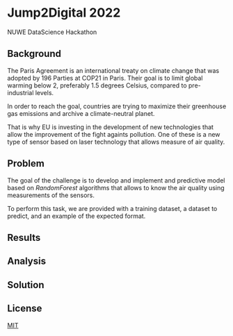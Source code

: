 # Jump2Digital 2022
NUWE DataScience Hackathon

## Background

The Paris Agreement is an international treaty on climate change that was adopted by 196 Parties at COP21 in Paris. Their goal is to limit global warming below 2, preferably 1.5 degrees Celsius, compared to pre-industrial levels.

In order to reach the goal, countries are trying to maximize their greenhouse gas emissions and archive a climate-neutral planet.

That is why EU is investing in the development of new technologies that allow the improvement of the fight againts pollution. One of these is a new type of sensor based on laser technology that allows measure of air quality.

## Problem

The goal of the challenge is to develop and implement and predictive model based on *RandomForest* algorithms that allows to know the air quality using measurements of the sensors.

To perform this task, we are provided with a training dataset, a dataset to predict, and an example of the expected format.

## Results
## Analysis
## Solution
## License

[MIT](https://choosealicense.com/licenses/mit/)